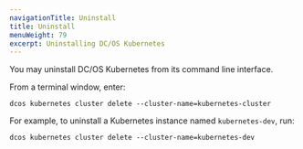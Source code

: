 ```yaml
---
navigationTitle: Uninstall
title: Uninstall
menuWeight: 79
excerpt: Uninstalling DC/OS Kubernetes
---
```


<!-- This source repo for this topic is https://github.com/mesosphere/dcos-kubernetes-cluster -->
You may uninstall DC/OS Kubernetes from its command line interface.

From a terminal window, enter:

```shell
dcos kubernetes cluster delete --cluster-name=kubernetes-cluster
```

For example, to uninstall a Kubernetes instance named `kubernetes-dev`, run:

```shell
dcos kubernetes cluster delete --cluster-name=kubernetes-dev
```
